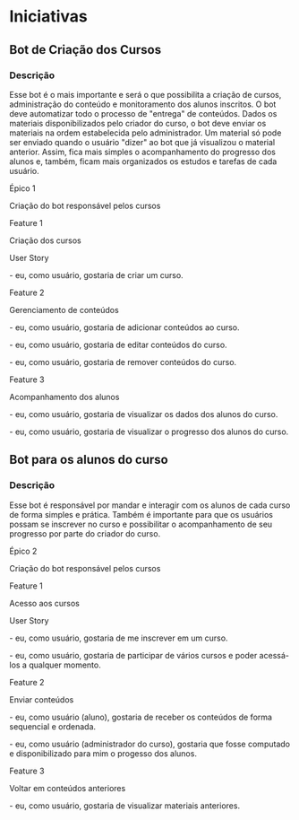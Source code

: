 <div class=body>
    <h1 class="title">Iniciativas</h1>
    <h2 class="title">Bot de Criação dos Cursos</h2>
    <h3 class="title">Descrição</h3>
    <p>Esse bot é o mais importante e será o que possibilita a criação de cursos, administração do conteúdo e monitoramento dos alunos inscritos. O bot deve automatizar todo o processo de "entrega" de conteúdos. Dados os materiais disponibilizados pelo criador do curso, o bot deve enviar os materiais na ordem estabelecida pelo administrador. Um material só pode ser enviado quando o usuário "dizer" ao bot que já visualizou o material anterior. Assim, fica mais simples o acompanhamento do progresso dos alunos e, também, ficam mais organizados os estudos e tarefas de cada usuário.</p>
    <div class=iniciativas1>
        <div class=epicos>
            <p class="title1">Épico 1</p>
            <p>Criação do bot responsável pelos cursos</p>
        </div> 
        <div class=feature>
            <p class="title1">Feature 1</p>
            <p>Criação dos cursos</p>
        </div>
        <div class=user_story>
        <p class="title1">User Story</p>
            <p> - eu, como usuário, gostaria de criar um curso. </p>
        </div>
        <div class=feature>
            <p class="title1">Feature 2</p>
            <p>Gerenciamento de conteúdos</p>
        </div>
        <div class=user_story>
            <p> - eu, como usuário, gostaria de adicionar conteúdos ao curso. </p>
            <p> - eu, como usuário, gostaria de editar conteúdos do curso. </p>
            <p> - eu, como usuário, gostaria de remover conteúdos do curso. </p>
        </div>
        <div class=feature>
            <p class="title1">Feature 3</p>
            <p>Acompanhamento dos alunos</p>
        </div> 
        <div class=user_story>
            <p> - eu, como usuário, gostaria de visualizar os dados dos alunos do curso. </p>
            <p> - eu, como usuário, gostaria de visualizar o progresso dos alunos do curso. </p>
        </div>       
    </div>
    <h2 class="title">Bot para os alunos do curso</h2>
    <h3 class="title">Descrição</h3>
    <p>Esse bot é responsável por mandar e interagir com os alunos de cada curso de forma simples e prática. Também é importante para que os usuários possam se inscrever no curso e possibilitar o acompanhamento de seu progresso por parte do criador do curso.</p>
    <div class=iniciativas2>
        <div class=epicos>
            <p class="title1">Épico 2</p>
            <p>Criação do bot responsável pelos cursos</p>
        </div> 
        <div class=feature>
            <p class="title1">Feature 1</p>
            <p>Acesso aos cursos</p>
        </div>
        <div class=user_story>
        <p class="title1">User Story</p>
            <p> - eu, como usuário, gostaria de me inscrever em um curso. </p>
            <p> - eu, como usuário, gostaria de participar de vários cursos e poder acessá-los a qualquer momento. </p>
        </div>
        <div class=feature>
            <p class="title1">Feature 2</p>
            <p>Enviar conteúdos</p>
        </div>
        <div class=user_story>
            <p> - eu, como usuário (aluno), gostaria de receber os conteúdos de forma sequencial e ordenada. </p>
            <p> - eu, como usuário (administrador do curso), gostaria que fosse computado e disponibilizado para mim o progesso dos alunos. </p>
        </div>
        <div class=feature>
            <p class="title1">Feature 3</p>
            <p>Voltar em conteúdos anteriores</p>
        </div> 
        <div class=user_story>
            <p> - eu, como usuário, gostaria de visualizar materiais anteriores. </p>
        </div>       
    </div>
</div>